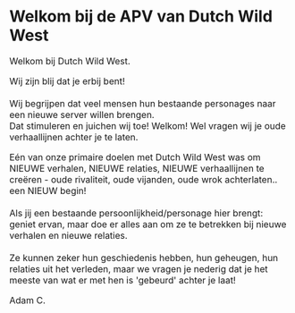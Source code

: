 # Welkom bij de APV van Dutch Wild West

<font size="3">Welkom bij Dutch Wild West.

Wij zijn blij dat je erbij bent! <br>
<br>
Wij begrijpen dat veel mensen hun bestaande personages naar een nieuwe server willen brengen.<br>
Dat stimuleren en juichen wij toe! Welkom! Wel vragen wij je oude verhaallijnen achter je te laten.<br>

Eén van onze primaire doelen met Dutch Wild West was om NIEUWE verhalen, NIEUWE relaties, NIEUWE verhaallijnen te creëren - oude rivaliteit, oude vijanden, oude wrok achterlaten.. een NIEUW begin! <br>
<br>
Als jij een bestaande persoonlijkheid/personage hier brengt: geniet ervan, maar doe er alles aan om ze te betrekken bij nieuwe verhalen en nieuwe relaties.<br>
<br>
Ze kunnen zeker hun geschiedenis hebben, hun geheugen, hun relaties uit het verleden, maar we vragen je nederig dat je het meeste van wat er met hen is 'gebeurd' achter je laat!<br>


Adam C.</font>